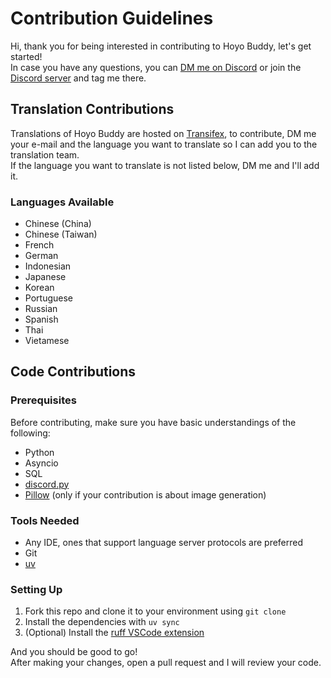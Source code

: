 # Contribution Guidelines

Hi, thank you for being interested in contributing to Hoyo Buddy, let's get started!  
In case you have any questions, you can [DM me on Discord](https://discord.com/users/410036441129943050) or join the [Discord server](https://dsc.gg/hoyo-buddy) and tag me there.

## Translation Contributions

Translations of Hoyo Buddy are hosted on [Transifex](https://app.transifex.com/seria/hoyo-buddy/dashboard/), to contribute, DM me your e-mail and the language you want to translate so I can add you to the translation team.  
If the language you want to translate is not listed below, DM me and I'll add it.

### Languages Available

- Chinese (China)
- Chinese (Taiwan)
- French
- German
- Indonesian
- Japanese
- Korean
- Portuguese
- Russian
- Spanish
- Thai
- Vietamese

## Code Contributions

### Prerequisites

Before contributing, make sure you have basic understandings of the following:  

- Python
- Asyncio
- SQL
- [discord.py](https://github.com/Rapptz/discord.py)
- [Pillow](https://github.com/python-pillow/Pillow) (only if your contribution is about image generation)

### Tools Needed

- Any IDE, ones that support language server protocols are preferred
- Git
- [uv](https://docs.astral.sh/uv/)

### Setting Up

1. Fork this repo and clone it to your environment using `git clone`
2. Install the dependencies with `uv sync`
3. (Optional) Install the [ruff VSCode extension](https://marketplace.visualstudio.com/items?itemName=charliermarsh.ruff)

And you should be good to go!  
After making your changes, open a pull request and I will review your code.
